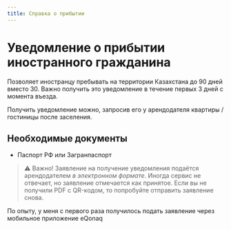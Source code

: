 ```yaml
---
title: Справка о прибытии
---
```

# Уведомление о прибытии иностранного гражданина
Позволяет иностранцу пребывать на территории Казахстана до 90 дней вместо 30. Важно получить это уведомление в течение первых 3 дней с момента въезда.

Получить уведомление можно, запросив его у арендодателя квартиры / гостиницы после заселения.

## Необходимые документы
- Паспорт РФ или Загранпаспорт

> ⚠️ Важно!
> Заявление на получение уведомления подаётся арендодателем *в электронном формате*. Иногда сервис не отвечает, но заявление отмечается как принятое. Если вы не получили PDF с QR-кодом, то попробуйте отправить заявление снова.

По опыту, у меня с первого раза получилось подать заявление через мобильное приложение eQonaq

